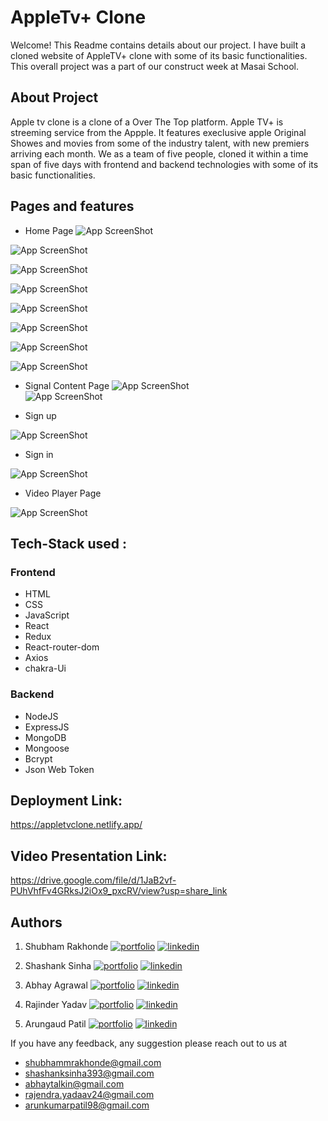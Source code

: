 # AppleTv+ Clone

Welcome! This Readme contains details about our project. I have built a cloned website of AppleTV+ clone with some of its basic functionalities. This overall project was a part of our construct week at Masai School.

## About Project
Apple tv clone is a clone of a Over The Top platform. Apple TV+ is streeming service from the Appple. It features execlusive apple Original Showes and movies from some of the industry talent, with new premiers arriving each month. We as a team of five people, cloned it within a time span of five days with frontend and backend technologies with some of its basic functionalities. 

## Pages and features 

- Home Page 
![App ScreenShot](https://i.imgur.com/ebI05iF.png) 

![App ScreenShot](https://i.imgur.com/af1Mcwq.png)

![App ScreenShot](https://i.imgur.com/scb8RV9.png)

![App ScreenShot](https://i.imgur.com/Wms4qIj.png)

![App ScreenShot](https://i.imgur.com/qp8ZxqR.png)

![App ScreenShot](https://i.imgur.com/iHdOep5.png)

![App ScreenShot](https://i.imgur.com/RHAOLiR.png)

![App ScreenShot](https://i.imgur.com/BWW8ZYC.png) 

- Signal Content Page 
![App ScreenShot](https://i.imgur.com/2S9roaj.png)  
![App ScreenShot](https://i.imgur.com/3dPFeCR.png) 

- Sign up 

![App ScreenShot](https://i.imgur.com/LswlXmT.png) 

- Sign in 

![App ScreenShot](https://i.imgur.com/njiCPaw.png)  

- Video Player Page 

![App ScreenShot](https://i.imgur.com/cPPGkIO.png)  

## Tech-Stack used :
### Frontend
- HTML
- CSS
- JavaScript
- React
- Redux
- React-router-dom
- Axios
- chakra-Ui 

### Backend
- NodeJS
- ExpressJS
- MongoDB
- Mongoose
- Bcrypt
- Json Web Token

## Deployment Link: 
https://appletvclone.netlify.app/

## Video Presentation Link: 
https://drive.google.com/file/d/1JaB2vf-PUhVhfFv4GRksJ2iOx9_pxcRV/view?usp=share_link 

## Authors 
1. Shubham Rakhonde 
[![portfolio](https://img.shields.io/badge/my_portfolio-000?style=for-the-badge&logo=ko-fi&logoColor=white)](https://shubham0442.github.io/)
[![linkedin](https://img.shields.io/badge/linkedin-0A66C2?style=for-the-badge&logo=linkedin&logoColor=white)](https://www.linkedin.com/in/shubham-rakhonde-102964166/)

2. Shashank Sinha 
[![portfolio](https://img.shields.io/badge/my_portfolio-000?style=for-the-badge&logo=ko-fi&logoColor=white)](https://shashanksinha20.github.io/)
[![linkedin](https://img.shields.io/badge/linkedin-0A66C2?style=for-the-badge&logo=linkedin&logoColor=white)](https://www.linkedin.com/in/shashank-sinha-030408155/)

3. Abhay Agrawal 
[![portfolio](https://img.shields.io/badge/my_portfolio-000?style=for-the-badge&logo=ko-fi&logoColor=white)](https://abhayag10.github.io/portfolio/)
[![linkedin](https://img.shields.io/badge/linkedin-0A66C2?style=for-the-badge&logo=linkedin&logoColor=white)](https://www.linkedin.com/in/abhay-agrawal-120731178/)

4. Rajinder Yadav
[![portfolio](https://img.shields.io/badge/my_portfolio-000?style=for-the-badge&logo=ko-fi&logoColor=white)](https://r-yaduvanshi.github.io/)
[![linkedin](https://img.shields.io/badge/linkedin-0A66C2?style=for-the-badge&logo=linkedin&logoColor=white)](https://www.linkedin.com/in/r-yadav/)

5. Arungaud Patil 
[![portfolio](https://img.shields.io/badge/my_portfolio-000?style=for-the-badge&logo=ko-fi&logoColor=white)](https://arungoud23.github.io/)
[![linkedin](https://img.shields.io/badge/linkedin-0A66C2?style=for-the-badge&logo=linkedin&logoColor=white)](https://www.linkedin.com/in/arungoud-patil-28772a192/) 

If you have any feedback, any suggestion please reach out to us at
- shubhammrakhonde@gmail.com 
- shashanksinha393@gmail.com
- abhaytalkin@gmail.com
- rajendra.yadaav24@gmail.com 
- arunkumarpatil98@gmail.com
